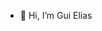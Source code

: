 - 👋 Hi, I’m Gui Elias

<!---
GElias28/GElias28 is a ✨ special ✨ repository because its `README.md` (this file) appears on your GitHub profile.
You can click the Preview link to take a look at your changes.
--->
